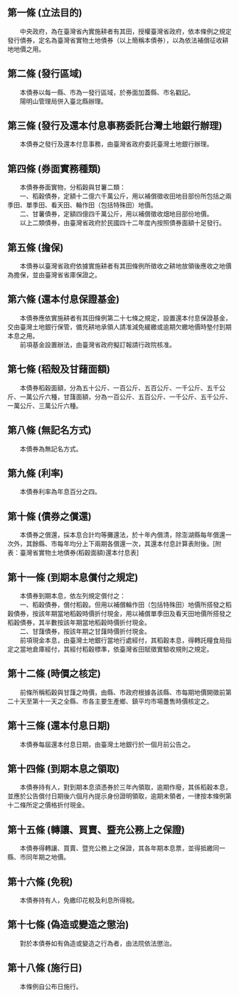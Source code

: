 第一條 (立法目的)
-----------------
　　中央政府，為在臺灣省內實施耕者有其田，授權臺灣省政府，依本條例之規定發行債券，定名為臺灣省實物土地債券（以上簡稱本債券），以為依法補償征收耕地地價之用。  


第二條 (發行區域)
-----------------
　　本債券以每一縣、市為一發行區域，於券面加蓋縣、市名戳記。  
　　陽明山管理局併入臺北縣辦理。  


第三條 (發行及還本付息事務委託台灣土地銀行辦理)
-----------------------------------------------
　　本債券之發行及還本付息事務，由臺灣省政府委託臺灣土地銀行辦理。  


第四條 (券面實務種類)
---------------------
　　本債券券面實物，分稻穀與甘薯二類：  
　　一、稻穀債券，定額十二億六千萬公斤，用以補償徵收田地目部份所包括之兩季田、單季田、看天田、輪作田（包括特殊田）地價。  
　　二、甘薯債券，定額四億四千萬公斤，用以補償徵收畑地目部份地價。  
　　以上二類債券，由臺灣省政府於民國四十二年度內按照債券面額十足發行。  


第五條 (擔保)
-------------
　　本債券以臺灣省政府依據實施耕者有其田條例所徵收之耕地放領後應收之地價為擔保，並由臺灣省省庫保證之。  


第六條 (還本付息保證基金)
-------------------------
　　本債券應依實施耕者有其田條例第二十七條之規定，設置還本付息保證基金，交由臺灣土地銀行保管，備充耕地承領人請准減免緩繳或逾期欠繳地價時墊付到期本息之用。  
　　前項基金設置辦法，由臺灣省政府擬訂報請行政院核准。  


第七條 (稻殼及甘藷面額)
-----------------------
　　本債券稻穀面額，分為五十公斤、一百公斤、五百公斤、一千公斤、五千公斤、一萬公斤六種，甘藷面額，分為一百公斤、五百公斤、一千公斤、五千公斤、一萬公斤、三萬公斤六種。  


第八條 (無記名方式)
-------------------
　　本債券為無記名方式。  


第九條 (利率)
-------------
　　本債券利率為年息百分之四。  


第十條 (債券之償還)
-------------------
　　本債券之償還，採本息合計均等攤還法，於十年內償清，除澎湖縣每年償還一次外，其餘縣、市每年均分上下兩期各償還一次，其還本付息計算表附後。[附表：臺灣省實物土地債券(稻穀面額)還本付息表]  


第十一條 (到期本息償付之規定)
-----------------------------
　　本債券到期本息，依左列規定償付之：  
　　一、稻穀債券，償付稻穀。但用以補償輪作田（包括特殊田）地價所搭發之稻穀債券，按該年期當地稻穀時價折付現金，用以補償單季田及看天田地價所搭發之稻穀債券，其半數按該年期當地稻穀時價折付現金。  
　　二、甘藷債券，按該年期之甘藷時價折付現金。  
　　前項現金本息，由臺灣土地銀行當地行處經付，其稻穀本息，得轉託糧食局指定之當地倉庫經付，其經付稻穀標準，依臺灣省田賦徵實驗收規則之規定。  


第十二條 (時價之核定)
---------------------
　　前條所稱稻穀與甘藷之時價，由縣、市政府根據各該縣、市每期地價開徵前第二十天至第十一天之全縣、市各主要生產鄉、鎮平均市場躉售時價核定之。  


第十三條 (還本付息日期)
-----------------------
　　本債券每屆還本付息日期，由臺灣土地銀行於一個月前公告之。  


第十四條 (到期本息之領取)
-------------------------
　　本債券持有人，對到期本息須憑券於三年內領取，逾期作廢，其係稻穀本息，並應於公告償付日期後六個月內提示身份證明領取，逾期未領者，一律按本條例第十二條所定之價格折付現金。  


第十五條 (轉讓、買賣、暨充公務上之保證)
---------------------------------------
　　本債券得轉讓、買賣、暨充公務上之保證，其各年期本息票，並得抵繳同一縣、市同年期之地價。  


第十六條 (免稅)
---------------
　　本債券持有人，免繳印花稅及利息所得稅。  


第十七條 (偽造或變造之懲治)
---------------------------
　　對於本債券如有偽造或變造之行為者，由法院依法懲治。  


第十八條 (施行日)
-----------------
　　本條例自公布日施行。